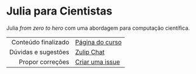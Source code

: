 # Julia para Cientistas

Julia *from zero to hero* com uma abordagem para computação científica.

|                    |      |
| -----------------: | :--- |
 Conteúdo finalizado | [Página do curso](https://wallytutor.github.io/julia-for-scientists/)
 Dúvidas e sugestões | [Zulip Chat](https://wallytutor.zulipchat.com)
 Propor correções    | [Criar uma issue](https://github.com/wallytutor/julia-for-scientists/issues/new)